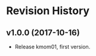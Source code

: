 Revision History
===================


v1.0.0 (2017-10-16)
-------------------

* Release kmom01, first version.
